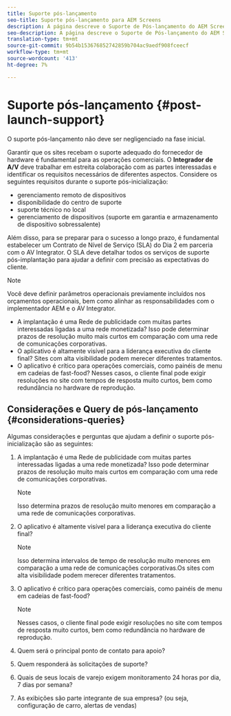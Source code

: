 ```yaml
---
title: Suporte pós-lançamento
seo-title: Suporte pós-lançamento para AEM Screens
description: A página descreve o Suporte de Pós-lançamento do AEM Screens Best Practices Guide
seo-description: A página descreve o Suporte de Pós-lançamento do AEM Screens Best Practices Guide
translation-type: tm+mt
source-git-commit: 9b54b153676852742859b704ac9aedf908fceecf
workflow-type: tm+mt
source-wordcount: '413'
ht-degree: 7%

---
```



# Suporte pós-lançamento {#post-launch-support}


O suporte pós-lançamento não deve ser negligenciado na fase inicial.

Garantir que os sites recebam o suporte adequado do fornecedor de hardware é fundamental para as operações comerciais. O **Integrador de A/V** deve trabalhar em estreita colaboração com as partes interessadas e identificar os requisitos necessários de diferentes aspectos.
Considere os seguintes requisitos durante o suporte pós-inicialização:

* gerenciamento remoto de dispositivos
* disponibilidade do centro de suporte
* suporte técnico no local
* gerenciamento de dispositivos (suporte em garantia e armazenamento de dispositivo sobressalente)

Além disso, para se preparar para o sucesso a longo prazo, é fundamental estabelecer um Contrato de Nível de Serviço (SLA) do Dia 2 em parceria com o AV Integrator. O SLA deve detalhar todos os serviços de suporte pós-implantação para ajudar a definir com precisão as expectativas do cliente.

>[!NOTE]
>
>Você deve definir parâmetros operacionais previamente incluídos nos orçamentos operacionais, bem como alinhar as responsabilidades com o implementador AEM e o AV Integrator.
>
>* A implantação é uma Rede de publicidade com muitas partes interessadas ligadas a uma rede monetizada? Isso pode determinar prazos de resolução muito mais curtos em comparação com uma rede de comunicações corporativas.
>* O aplicativo é altamente visível para a liderança executiva do cliente final? Sites com alta visibilidade podem merecer diferentes tratamentos.
>* O aplicativo é crítico para operações comerciais, como painéis de menu em cadeias de fast-food? Nesses casos, o cliente final pode exigir resoluções no site com tempos de resposta muito curtos, bem como redundância no hardware de reprodução.


## Considerações e Query de pós-lançamento {#considerations-queries}

Algumas considerações e perguntas que ajudam a definir o suporte pós-inicialização são as seguintes:

1. A implantação é uma Rede de publicidade com muitas partes interessadas ligadas a uma rede monetizada? Isso pode determinar prazos de resolução muito mais curtos em comparação com uma rede de comunicações corporativas.
 
   >[!NOTE]
   >
   > Isso determina prazos de resolução muito menores em comparação a uma rede de comunicações corporativas.

1. O aplicativo é altamente visível para a liderança executiva do cliente final?

   >[!NOTE]
   >
   > Isso determina intervalos de tempo de resolução muito menores em comparação a uma rede de comunicações corporativas.Os sites com alta visibilidade podem merecer diferentes tratamentos.

1. O aplicativo é crítico para operações comerciais, como painéis de menu em cadeias de fast-food?

   >[!NOTE]
   >
   > Nesses casos, o cliente final pode exigir resoluções no site com tempos de resposta muito curtos, bem como redundância no hardware de reprodução.

1. Quem será o principal ponto de contato para apoio?

1. Quem responderá às solicitações de suporte?

1. Quais de seus locais de varejo exigem monitoramento 24 horas por dia, 7 dias por semana?

1. As exibições são parte integrante de sua empresa? (ou seja, configuração de carro, alertas de vendas)
